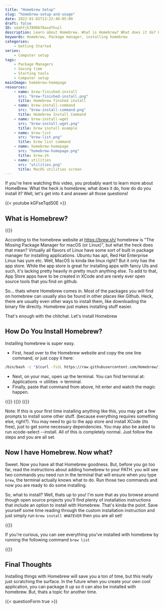 ```yaml
---
title: "Homebrew Setup"
slug: "homebrew-setup-and-usage"
date: 2022-01-01T13:22:40-05:00
draft: false
ID: sdahfjk7890678asdfhuil
description: Learn about Homebrew. What is Homebrew? What does it do? How do you install it?
keywords: Homebrew, Package manager, installing homebrew
categories: 
    - Getting Started
series:
    - Computer setup
tags:
    - Package Managers
    - Saving time
    - Starting tools
    - Computer setup
mainImage: homebrew-homepage
resources:
    - name: brew-finished-install
      src: "brew-finished-install.png"
      title: Homebrew finshed install
    - name: brew-install-command
      src: "brew-install-command.png"
      title: Homebrew Install Command
    - name: brew-install-wget
      src: "brew-install-wget.png"
      title: brew install example
    - name: brew-list
      src: "brew-list.png"
      title: brew list command
    - name: homebrew-homepage
      src: "homebrew-homepage.png"
      title: brew.sh
    - name: utilities
      src: "utilities.png"
      title: MacOS utilities screen
---
```


If you're here watching this video, you probably want to learn more about HomeBrew. What the heck is homebrew, what does it do, how do do you install it? Well, let's get into it and answer all those questions!

{{< youtube kGFseTqdS0E >}}

## What is Homebrew?

{{<img name="homebrew-homepage" size="medium" >}}

According to the homebrew website at https://brew.sh/ homebrew is "The Missing Package Manager for macOS (or Linux)", but what the heck does that mean? Virtually all flavors of Linux have some sort of built in package manager for installing applications. Ubuntu has apt, Red Hat Enterprise Linux has yum etc. Well, MacOS is kinda like linux right? But it only has the app store. While the app store is great for installing apps with fancy UIs and such, it's lacking pretty heavily in pretty much anything else. To add to that, App Store apps have to be created in XCode and are rarely ever open source tools that you find on github. 

So... thats where Homebrew comes in. Most of the packages you will find on homebrew can usually also be found in other places like Github. Heck, there are usually even other ways to install them, like downloading the binary file directly. Homebrew just makes installing stuff easier. 

That's enough with the chitchat. Let's install Homebrew

## How Do You Install Homebrew?

Installing homebrew is super easy. 
 * First, head over to the Homebrew website and copy the one line command, or just copy it here: 
 ```bash 
/bin/bash -c "$(curl -fsSL https://raw.githubusercontent.com/Homebrew/install/HEAD/install.sh)"
```
 * Next, on your mac, open up the terminal. You can find terminal at: Applications -> utilities -> terminal. 
 * Finally, paste that command from above, hit enter and watch the magic happen. 

{{<img name="utilities" size="medium" >}}
{{<img name="brew-install-command" size="medium" >}}
{{<img name="brew-finished-install" size="large" >}}

Note: If this is your first time installing anything like this, you may get a few prompts to install some other stuff. (because everything requires something else, right?). You may need to go to the app store and install XCode (its free), just to get some necessary dependencies. You may also be asked to run xcode-select --install. All of this is completely normal. Just follow the steps and you are all set. 

## Now I have Homebrew. Now what?

Sweet. Now you have all that Homebrew goodness. But, before you go too far, read the instructions about adding homebrew to your PATH. you will see two commands you need run in the terminal that will ensure when you type `brew`, the terminal actually knows what to do. Run those two commands and now you are ready to do some installing. 

So, what to install? Well, thats up to you! I'm sure that as you browse around though open source projects you'll find plenty of installation instructions that include an option to install with Homebrew. That's kinda the point. Save yourself some time reading through the custom installation instruction and just simply run `brew install WHATEVER` then you are all set!

{{<img name="brew-install-wget" size="small" >}}

If you're curious, you can see everything you've installed with homebrew by running the following command `brew list`

{{<img name="brew-list" size="medium" >}}

## Final Thoughts

Installing things with Homebrew will save you a ton of time, but this really just scratching the surface. In the future when you create your own cool application, you can package it up so it can also be installed with homebrew. But, thats a topic for another time. 

{{< questionForm true >}}

